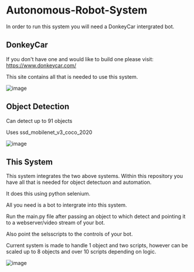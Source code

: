 # Autonomous-Robot-System

In order to run this system you will need a DonkeyCar intergrated bot. 

DonkeyCar
---------
If you don't have one and would like to build one please visit: https://www.donkeycar.com/

This site contains all that is needed to use this system.

![image](https://user-images.githubusercontent.com/78712154/166343124-e58a7262-2364-4f95-889b-4d6475268db6.png)



Object Detection
----------------
Can detect up to 91 objects

Uses ssd_mobilenet_v3_coco_2020

![image](https://user-images.githubusercontent.com/78712154/166343112-4c0e437c-1813-440b-b385-46d4d3bcb3c4.png)



This System
-----------

This system integrates the two above systems. Within this repository you have all that is needed for object detectuon and automation.

It does this using python selenium.

All you need is a bot to intergrate into this system.

Run the main.py file after passing an object to which detect and pointing it to a webserver/video stream of your bot.

Also point the selsscripts to the controls of your bot.

Current system is made to handle 1 object and two scripts, however can be scaled up to 8 objects and over 10 scripts depending on logic.

![image](https://user-images.githubusercontent.com/78712154/166343070-e389e24b-729b-4a3f-aa74-6e0719ad4a8d.png)



